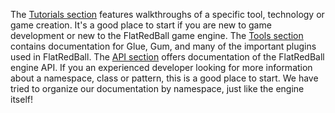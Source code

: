 The [Tutorials section](/documentation/tutorials/.md) features walkthroughs of a specific tool, technology or game creation. It's a good place to start if you are new to game development or new to the FlatRedBall game engine. The [Tools section](/documentation/tools/.md) contains documentation for Glue, Gum, and many of the important plugins used in FlatRedBall. The [API section](/documentation/api/.md) offers documentation of the FlatRedBall engine API. If you an experienced developer looking for more information about a namespace, class or pattern, this is a good place to start. We have tried to organize our documentation by namespace, just like the engine itself!
